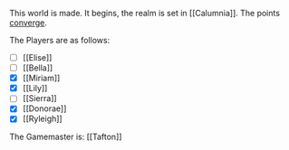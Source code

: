 This world is made. It begins, the realm is set in [[Calumnia]]. The points [converge](The%20Singularity.md).

The Players are as follows:
- [ ] [[Elise]]
- [ ] [[Bella]]
- [x] [[Miriam]]
- [x] [[Lily]]
- [ ] [[Sierra]]
- [x] [[Donorae]]
- [x] [[Ryleigh]]

The Gamemaster is:
[[Tafton]]

